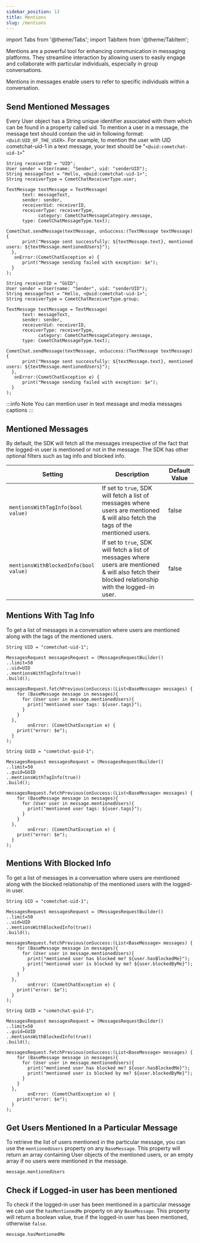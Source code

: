 ```yaml
---
sidebar_position: 13
title: Mentions
slug: /mentions
---
```


import Tabs from '@theme/Tabs';
import TabItem from '@theme/TabItem';

Mentions are a powerful tool for enhancing communication in messaging platforms. They streamline interaction by allowing users to easily engage and collaborate with particular individuals, especially in group conversations.

Mentions in messages enable users to refer to specific individuals within a conversation.

## Send Mentioned Messages

Every User object has a String unique identifier associated with them which can be found in a property called uid. To mention a user in a message, the message text should contain the uid in following format: `<@uid:UID_OF_THE_USER>`. For example, to mention the user with UID cometchat-uid-1 in a text message, your text should be "`<@uid:cometchat-uid-1>`"

<Tabs>
<TabItem value="Flutter (User)" label="Flutter (User)">

```flutter
String receiverID = "UID";
User sender = User(name: "Sender", uid: "senderUID");
String messageText = "Hello, <@uid:cometchat-uid-1>";
String receiverType = CometChatReceiverType.user;

TextMessage textMessage = TextMessage(
      text: messageText,
      sender: sender,
      receiverUid: receiverID,
      receiverType: receiverType,
			category: CometChatMessageCategory.message,
      type: CometChatMessageType.text);

CometChat.sendMessage(textMessage, onSuccess:(TextMessage textMessage) {
      print("Message sent successfully: ${textMessage.text}, mentioned users: ${textMessage.mentionedUsers}");
  },
   onError:(CometChatException e) {
      print("Message sending failed with exception: $e");
  }
);
```

</TabItem>
<TabItem value="Flutter (Group)" label="Flutter (Group)">

```flutter
String receiverID = "GUID";
User sender = User(name: "Sender", uid: "senderUID");
String messageText = "Hello, <@uid:cometchat-uid-1>";
String receiverType = CometChatReceiverType.group;

TextMessage textMessage = TextMessage(
      text: messageText,
      sender: sender,
      receiverUid: receiverID,
      receiverType: receiverType,
			category: CometChatMessageCategory.message,
      type: CometChatMessageType.text);

CometChat.sendMessage(textMessage, onSuccess:(TextMessage textMessage) {
      print("Message sent successfully: ${textMessage.text}, mentioned users: ${textMessage.mentionedUsers}");
  },
   onError:(CometChatException e) {
      print("Message sending failed with exception: $e");
  }
);
```

</TabItem>
</Tabs>

:::info Note
You can mention user in text message and media messages captions
:::

## Mentioned Messages

By default, the SDK will fetch all the messages irrespective of the fact that the logged-in user is mentioned or not in the message. The SDK has other optional filters such as tag info and blocked info.

| Setting                               | Description                                                                                                                                         | Default Value |
| ------------------------------------- | --------------------------------------------------------------------------------------------------------------------------------------------------- | ------------- |
| `mentionsWithTagInfo(bool value)`     | If set to `true`, SDK will fetch a list of messages where users are mentioned & will also fetch the tags of the mentioned users.                    | false         |
| `mentionsWithBlockedInfo(bool value)` | If set to `true`, SDK will fetch a list of messages where users are mentioned & will also fetch their blocked relationship with the logged-in user. | false         |

## Mentions With Tag Info

To get a list of messages in a conversation where users are mentioned along with the tags of the mentioned users.

<Tabs>
<TabItem value="Flutter (User)" label="Flutter (User)">

```flutter
String UID = "cometchat-uid-1";

MessagesRequest messagesRequest = (MessagesRequestBuilder()
..limit=50
..uid=UID
..mentionsWithTagInfo(true))
.build();

messagesRequest.fetchPrevious(onSuccess:(List<BaseMessage> messages) {
    for (BaseMessage message in messages){
      for (User user in message.mentionedUsers){
        print("mentioned user tags: ${user.tags}");
      }
    }
  },
		onError: (CometChatException e) {
    print("error: $e");
  }
);
```

</TabItem>
<TabItem value="Flutter (Group)" label="Flutter (Group)">

```flutter
String GUID = "cometchat-guid-1";

MessagesRequest messagesRequest = (MessagesRequestBuilder()
..limit=50
..guid=GUID
..mentionsWithTagInfo(true))
.build();

messagesRequest.fetchPrevious(onSuccess:(List<BaseMessage> messages) {
    for (BaseMessage message in messages){
      for (User user in message.mentionedUsers){
        print("mentioned user tags: ${user.tags}");
      }
    }
  },
		onError: (CometChatException e) {
    print("error: $e");
  }
);
```

</TabItem>
</Tabs>

## Mentions With Blocked Info

To get a list of messages in a conversation where users are mentioned along with the blocked relationship of the mentioned users with the logged-in user.

<Tabs>
<TabItem value="Flutter (User)" label="Flutter (User)">

```flutter
String UID = "cometchat-uid-1";

MessagesRequest messagesRequest = (MessagesRequestBuilder()
..limit=50
..uid=UID
..mentionsWithBlockedInfo(true))
.build();

messagesRequest.fetchPrevious(onSuccess:(List<BaseMessage> messages) {
    for (BaseMessage message in messages){
      for (User user in message.mentionedUsers){
        print("mentioned user has blocked me? ${user.hasBlockedMe}");
        print("mentioned user is blocked by me? ${user.blockedByMe}");
      }
    }
  },
		onError: (CometChatException e) {
    print("error: $e");
  }
);
```

</TabItem>
<TabItem value="Flutter (Group)" label="Flutter (Group)">

```flutter
String GUID = "cometchat-guid-1";

MessagesRequest messagesRequest = (MessagesRequestBuilder()
..limit=50
..guid=GUID
..mentionsWithBlockedInfo(true))
.build();

messagesRequest.fetchPrevious(onSuccess:(List<BaseMessage> messages) {
    for (BaseMessage message in messages){
      for (User user in message.mentionedUsers){
        print("mentioned user has blocked me? ${user.hasBlockedMe}");
        print("mentioned user is blocked by me? ${user.blockedByMe}");
      }
    }
  },
		onError: (CometChatException e) {
    print("error: $e");
  }
);
```

</TabItem>
</Tabs>

## Get Users Mentioned In a Particular Message

To retrieve the list of users mentioned in the particular message, you can use the `mentionedUsers` property on any `BaseMessage`. This property will return an array containing User objects of the mentioned users, or an empty array if no users were mentioned in the message.

<Tabs>
<TabItem value="Syntax" label="Syntax">

```flutter
message.mentionedUsers
```

</TabItem>
</Tabs>

## Check if Logged-in user has been mentioned

To check if the logged-in user has been mentioned in a particular message we can use the `hasMentionedMe` property on any `BaseMessage`. This property will return a boolean value, true if the logged-in user has been mentioned, otherwise `false`.

<Tabs>
<TabItem value="Dart" label="Dart">

```dart
message.hasMentionedMe
```

</TabItem>
</Tabs>

